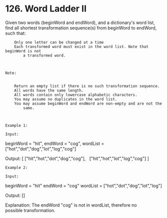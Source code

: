# 126. Word Ladder II

Given two words (beginWord and endWord), and a dictionary's word list,
        find all shortest transformation sequence(s) from beginWord to endWord,
        such that:

    
        Only one letter can be changed at a time
        Each transformed word must exist in the word list. Note that beginWord is not
            a transformed word.
        
    

    Note:

    
        Return an empty list if there is no such transformation sequence.
        All words have the same length.
        All words contain only lowercase alphabetic characters.
        You may assume no duplicates in the word list.
        You may assume beginWord and endWord are non-empty and are not the
            same.
        
    

    Example 1:

    Input:
beginWord = "hit",
endWord = "cog",
wordList = ["hot","dot","dog","lot","log","cog"]

Output:
[
  ["hit","hot","dot","dog","cog"],
  ["hit","hot","lot","log","cog"]
]

    Example 2:

    Input:
beginWord = "hit"
endWord = "cog"
wordList = ["hot","dot","dog","lot","log"]

Output: []

Explanation: The endWord "cog" is not in wordList, therefore no possible transformation.